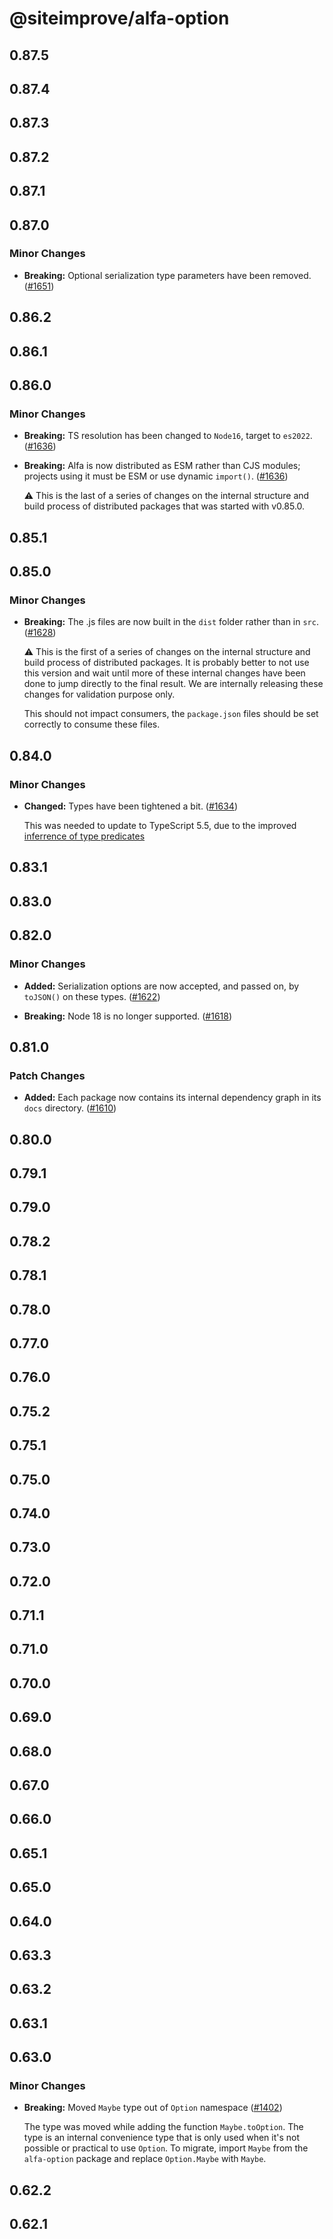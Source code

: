 # @siteimprove/alfa-option

## 0.87.5

## 0.87.4

## 0.87.3

## 0.87.2

## 0.87.1

## 0.87.0

### Minor Changes

- **Breaking:** Optional serialization type parameters have been removed. ([#1651](https://github.com/Siteimprove/alfa/pull/1651))

## 0.86.2

## 0.86.1

## 0.86.0

### Minor Changes

- **Breaking:** TS resolution has been changed to `Node16`, target to `es2022`. ([#1636](https://github.com/Siteimprove/alfa/pull/1636))

- **Breaking:** Alfa is now distributed as ESM rather than CJS modules; projects using it must be ESM or use dynamic `import()`. ([#1636](https://github.com/Siteimprove/alfa/pull/1636))

  ⚠️ This is the last of a series of changes on the internal structure and build process of distributed packages that was started with v0.85.0.

## 0.85.1

## 0.85.0

### Minor Changes

- **Breaking:** The .js files are now built in the `dist` folder rather than in `src`. ([#1628](https://github.com/Siteimprove/alfa/pull/1628))

  ⚠️ This is the first of a series of changes on the internal structure and build process of distributed packages. It is probably better to not use this version and wait until more of these internal changes have been done to jump directly to the final result. We are internally releasing these changes for validation purpose only.

  This should not impact consumers, the `package.json` files should be set correctly to consume these files.

## 0.84.0

### Minor Changes

- **Changed:** Types have been tightened a bit. ([#1634](https://github.com/Siteimprove/alfa/pull/1634))

  This was needed to update to TypeScript 5.5, due to the improved [inferrence of type predicates](https://devblogs.microsoft.com/typescript/announcing-typescript-5-5/#inferred-type-predicates)

## 0.83.1

## 0.83.0

## 0.82.0

### Minor Changes

- **Added:** Serialization options are now accepted, and passed on, by `toJSON()` on these types. ([#1622](https://github.com/Siteimprove/alfa/pull/1622))

- **Breaking:** Node 18 is no longer supported. ([#1618](https://github.com/Siteimprove/alfa/pull/1618))

## 0.81.0

### Patch Changes

- **Added:** Each package now contains its internal dependency graph in its `docs` directory. ([#1610](https://github.com/Siteimprove/alfa/pull/1610))

## 0.80.0

## 0.79.1

## 0.79.0

## 0.78.2

## 0.78.1

## 0.78.0

## 0.77.0

## 0.76.0

## 0.75.2

## 0.75.1

## 0.75.0

## 0.74.0

## 0.73.0

## 0.72.0

## 0.71.1

## 0.71.0

## 0.70.0

## 0.69.0

## 0.68.0

## 0.67.0

## 0.66.0

## 0.65.1

## 0.65.0

## 0.64.0

## 0.63.3

## 0.63.2

## 0.63.1

## 0.63.0

### Minor Changes

- **Breaking:** Moved `Maybe` type out of `Option` namespace ([#1402](https://github.com/Siteimprove/alfa/pull/1402))

  The type was moved while adding the function `Maybe.toOption`. The type is an internal convenience type that is only used when it's not possible or practical to use `Option`. To migrate, import `Maybe` from the `alfa-option` package and replace `Option.Maybe` with `Maybe`.

## 0.62.2

## 0.62.1
